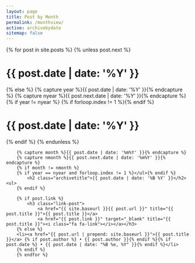 ```yaml
---
layout: page
title: Post by Month
permalink: /monthview/
active: archivebydate
sitemap: false
---
```


<div id="index">
    {% for post in site.posts %}
        {% unless post.next %}
            <h1 class="archivetitletopbottom">{{ post.date | date: '%Y' }}</h2>
        {% else %}
            {% capture year %}{{ post.date | date: '%Y' }}{% endcapture %}
            {% capture nyear %}{{ post.next.date | date: '%Y' }}{% endcapture %}
            {% if year != nyear %}
            {% if forloop.index != 1 %}</ul>{% endif %}
                <h1 class="archivetitletopbottom">{{ post.date | date: '%Y' }}</h2>
            {% endif %}
        {% endunless %}
            
        {% capture month %}{{ post.date | date: '%m%Y' }}{% endcapture %}
        {% capture nmonth %}{{ post.next.date | date: '%m%Y' }}{% endcapture %}
        {% if month != nmonth %}
        {% if year == nyear and forloop.index != 1 %}</ul>{% endif %}
            <h2 class="archivetitle">{{ post.date | date: '%B %Y' }}</h2><ul>
        {% endif %}
        
        {% if post.link %}
            <h3 class="link-post">
                <a href="{{ site.baseurl }}{{ post.url }}" title="{{ post.title }}">{{ post.title }}</a>
                <a href="{{ post.link }}" target="_blank" title="{{ post.title }}"><i class="fa fa-link"></i></a></h3>
        {% else %}
        <li><a href="{{ post.url | prepend: site.baseurl }}">{{ post.title }}</a> {% if post.author %} • {{ post.author }}{% endif %}{% if post.date %} • {{ post.date | date: "%B %e, %Y" }}{% endif %}</li>
        {% endif %}
        {% endfor %}
</ul></div>